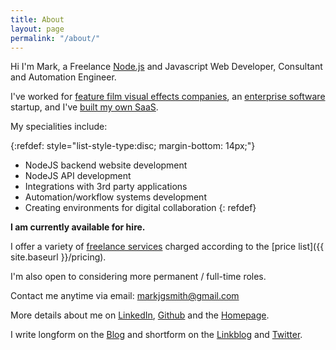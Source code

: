 ```yaml
---
title: About
layout: page
permalink: "/about/"
---
```


Hi I'm Mark, a Freelance [Node.js](https://en.wikipedia.org/wiki/Node.js) and Javascript Web Developer, Consultant and Automation Engineer. 

I've worked for [feature film visual effects companies]({{site.baseurl}}/2020/11/24/what-its-like-working-in-tech-in-the-visual-effects-industry.html), an [enterprise software]({{site.baseurl}}/2020/11/30/what-its-like-working-for-an-enterprise-software-startup.html) startup, and I've [built my own SaaS]({{site.baseurl}}/2020/11/26/looking-back-at-linkblogdotio.html).

My specialities include:

{:refdef: style="list-style-type:disc; margin-bottom: 14px;"}
- NodeJS backend website development
- NodeJS API development
- Integrations with 3rd party applications
- Automation/workflow systems development
- Creating environments for digital collaboration
{: refdef}

**I am currently available for hire.**

I offer a variety of [freelance services](https://blog.markjgsmith.com/services) charged according to the [price list]({{ site.baseurl }}/pricing).

I'm also open to considering more permanent / full-time roles.

Contact me anytime via email: markjgsmith@gmail.com

More details about me on [LinkedIn](https://www.linkedin.com/in/markjgsmith), [Github](https://github.com/mjgs) and the [Homepage](https://markjgsmith.com).

I write longform on the [Blog](https://blog.markjgsmith.com) and shortform on the [Linkblog](https://links.markjgsmith.com) and [Twitter](https://twitter.com/markjgsmith).
